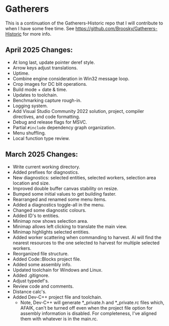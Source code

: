 # Gatherers

This is a continuation of the Gatherers-Historic repo that I will contribute to when I have some free time. See https://github.com/Broosky/Gatherers-Historic for more info.

## April 2025 Changes:

- At long last, update pointer deref style.
- Arrow keys adjust translations.
- Uptime.
- Combine engine consideration in Win32 message loop.
- Crop images for DC blit operations.
- Build mode + date & time.
- Updates to toolchain.
- Benchmarking capture rough-in.
- Logging system.
- Add Visual Studio Community 2022 solution, project, compiler directives, and code formatting.
- Debug and release flags for MSVC.
- Partial `#include` dependency graph organization.
- Menu shuffling.
- Local function type review.

## March 2025 Changes:

- Write current working directory.
- Added prefixes for diagnostics.
- New diagnostics: selected entities, selected workers, selection area location and size.
- Improved double buffer canvas stability on resize.
- Bumped some initial values to get building faster.
- Rearranged and renamed some menu items.
- Added a diagnostics toggle-all in the menu.
- Changed some diagnostic colours.
- Added ID's to entities.
- Minimap now shows selection area.
- Minimap allows left clicking to translate the main view.
- Minimap highlights selected entities.
- Added worker scattering when commanding to harvest. AI will find the nearest resources to the one selected to harvest for multiple selected workers.
- Reorganized file structure.
- Added Code::Blocks project file.
- Added some assembly info.
- Updated toolchain for Windows and Linux.
- Added .gitignore.
- Adjust typedef's.
- Review code and comments.
- Distance calc's.
- Added Dev-C++ project file and toolchain.
  - Note, Dev-C++ will generate *_private.h and *_private.rc files which, AFAIK, can't be turned off even when the project file option for assembly information is disabled. For completeness, I've aligned them with whatever is in the main.rc.